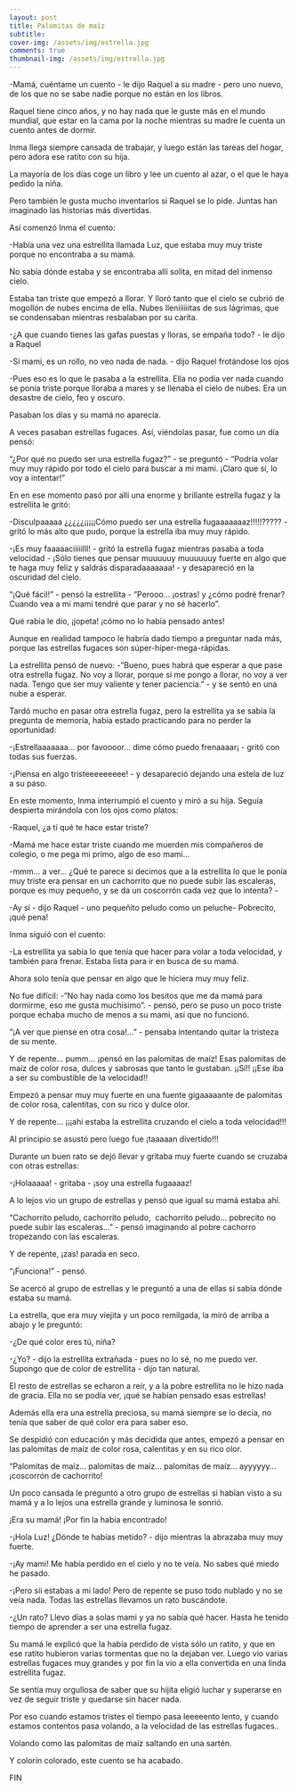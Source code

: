 ```yaml
---
layout: post
title: Palomitas de maíz
subtitle: 
cover-img: /assets/img/estrella.jpg
comments: true
thumbnail-img: /assets/img/estrella.jpg
---
```



-Mamá, cuéntame un cuento - le dijo Raquel a su madre - pero uno nuevo, de los que no se sabe nadie porque no están en los libros.

Raquel tiene cinco años, y no hay nada que le guste más en el mundo mundial, que estar en la cama por la noche mientras su madre le cuenta un cuento antes de dormir.

Inma llega siempre cansada de trabajar, y luego están las tareas del hogar, pero adora ese ratito con su hija.

La mayoría de los días coge un libro y lee un cuento al azar, o el que le haya pedido la niña.

Pero también le gusta mucho inventarlos si Raquel se lo pide. Juntas han imaginado las historias más divertidas.

Así comenzó Inma el cuento:

-Había una vez una estrellita llamada Luz, que estaba muy muy triste porque no encontraba a su mamá.

No sabía dónde estaba y se encontraba allí solita, en mitad del inmenso cielo.

Estaba tan triste que empezó a llorar. Y lloró tanto que el cielo se cubrió de mogollón de nubes encima de ella. Nubes lleniiiiiitas de sus lágrimas, que se condensaban mientras resbalaban por su carita.

-¿A que cuando tienes las gafas puestas y lloras, se empaña todo? - le dijo a Raquel

-Sí mami, es un rollo, no veo nada de nada. - dijo Raquel frotándose los ojos

-Pues eso es lo que le pasaba a la estrellita. Ella no podía ver nada cuando se ponía triste porque lloraba a mares y se llenaba el cielo de nubes. Era un desastre de cielo, feo y oscuro.

Pasaban los días y su mamá no aparecía.

A veces pasaban estrellas fugaces. Así, viéndolas pasar, fue como un día pensó:

“¿Por qué no puedo ser una estrella fugaz?” - se preguntó - “Podría volar muy muy rápido por todo el cielo para buscar a mi mami. ¡Claro que sí, lo voy a intentar!”

En en ese momento pasó por allí una enorme y brillante estrella fugaz y la estrellita le gritó:

-Disculpaaaaa ¿¿¿¿¿¡¡¡¡¡Cómo puedo ser una estrella fugaaaaaaaz!!!!!????? - gritó lo más alto que pudo, porque la estrella iba muy muy rápido.

-¡Es muy faaaaaciiiiilll! - gritó la estrella fugaz mientras pasaba a toda velocidad - ¡Sólo tienes que pensar muuuuuy muuuuuuy fuerte en algo que te haga muy feliz y saldrás disparadaaaaaaa! - y desapareció en la oscuridad del cielo.

“¡Qué fácil!” - pensó la estrellita - ”Perooo… ¡ostras! y ¿cómo podré frenar? Cuando vea a mi mami tendré que parar y no sé hacerlo”.

Qué rabia le dio, ¡jopeta! ¡cómo no lo había pensado antes!

Aunque en realidad tampoco le habría dado tiempo a preguntar nada más, porque las estrellas fugaces son súper-híper-mega-rápidas.

La estrellita pensó de nuevo: -”Bueno, pues habrá que esperar a que pase otra estrella fugaz. No voy a llorar, porque si me pongo a llorar, no voy a ver nada. Tengo que ser muy valiente y tener paciencia.” - y se sentó en una nube a esperar.

Tardó mucho en pasar otra estrella fugaz, pero la estrellita ya se sabía la pregunta de memoria, había estado practicando para no perder la oportunidad:

-¡Estrellaaaaaaa… por favoooor… dime cómo puedo frenaaaar¡ - gritó con todas sus fuerzas.

-¡Piensa en algo tristeeeeeeeee! - y desapareció dejando una estela de luz a su paso.

En este momento, Inma interrumpió el cuento y miró a su hija. Seguía despierta mirándola con los ojos como platos:

-Raquel, ¿a tí qué te hace estar triste?

-Mamá me hace estar triste cuando me muerden mis compañeros de colegio, o me pega mi primo, algo de eso mami…

-mmm… a ver… ¿Qué te parece si decimos que a la estrellita lo que le ponía muy triste era pensar en un cachorrito que no puede subir las escaleras, porque es muy pequeño, y se da un coscorrón cada vez que lo intenta? -

-Ay sí - dijo Raquel - uno pequeñito peludo como un peluche- Pobrecito, ¡qué pena!

Inma siguió con el cuento:

-La estrellita ya sabía lo que tenía que hacer para volar a toda velocidad, y también para frenar. Estaba lista para ir en busca de su mamá.

Ahora solo tenía que pensar en algo que le hiciera muy muy feliz.

No fue difícil: -”No hay nada como los besitos que me da mamá para dormirme, eso me gusta muchísimo”. - pensó, pero se puso un poco triste porque echaba mucho de menos a su mami, así que no funcionó.

“¡A ver que piense en otra cosa!...” - pensaba intentando quitar la tristeza de su mente.

Y de repente… pumm… ¡pensó en las palomitas de maíz! Esas palomitas de maíz de color rosa, dulces y sabrosas que tanto le gustaban. ¡¡Sí!! ¡¡Ese iba a ser su combustible de la velocidad!!

Empezó a pensar muy muy fuerte en una fuente gigaaaaante de palomitas de color rosa, calentitas, con su rico y dulce olor.

Y de repente… ¡¡¡ahí estaba la estrellita cruzando el cielo a toda velocidad!!!

Al principio se asustó pero luego fue ¡taaaaan divertido!!!

Durante un buen rato se dejó llevar y gritaba muy fuerte cuando se cruzaba con otras estrellas:

-¡Holaaaaa! - gritaba - ¡soy una estrella fugaaaaz!

A lo lejos vio un grupo de estrellas y pensó que igual su mamá estaba ahí.

“Cachorrito peludo, cachorrito peludo,  cachorrito peludo... pobrecito no puede subir las escaleras…” - pensó imaginando al pobre cachorro tropezando con las escaleras.

Y de repente, ¡zas! parada en seco.

“¡Funciona!” - pensó.

Se acercó al grupo de estrellas y le preguntó a una de ellas si sabía dónde estaba su mamá.

La estrella, que era muy viejita y un poco remilgada, la miró de arriba a abajo y le preguntó:

-¿De qué color eres tú, niña?

-¿Yo? - dijo la estrellita extrañada - pues no lo sé, no me puedo ver. Supongo que de color de estrellita - dijo tan natural.

El resto de estrellas se echaron a reír, y a la pobre estrellita no le hizo nada de gracia. Ella no se podía ver, ¡qué se habían pensado esas estrellas!

Además ella era una estrella preciosa, su mamá siempre se lo decía, no tenía que saber de qué color era para saber eso.

Se despidió con educación y más decidida que antes, empezó a pensar en las palomitas de maíz de color rosa, calentitas y en su rico olor.

“Palomitas de maíz… palomitas de maíz… palomitas de maíz… ayyyyyy… ¡coscorrón de cachorrito!

Un poco cansada le preguntó a otro grupo de estrellas si habían visto a su mamá y a lo lejos una estrella grande y luminosa le sonrió.

¡Era su mamá! ¡Por fin la había encontrado!

-¡Hola Luz! ¿Dónde te habías metido? - dijo mientras la abrazaba muy muy fuerte.

-¡Ay mami! Me había perdido en el cielo y no te veía. No sabes qué miedo he pasado.

-¡Pero sii estabas a mi lado! Pero de repente se puso todo nublado y no se veía nada. Todas las estrellas llevamos un rato buscándote.

-¿Un rato? Llevo días a solas mami y ya no sabía qué hacer. Hasta he tenido tiempo de aprender a ser una estrella fugaz.

Su mamá le explicó que la había perdido de vista sólo un ratito, y que en ese ratito hubieron varias tormentas que no la dejaban ver. Luego vio varias estrellas fugaces muy grandes y por fin la vio a ella convertida en una linda estrellita fugaz.

Se sentía muy orgullosa de saber que su hijita eligió luchar y superarse en vez de seguir triste y quedarse sin hacer nada.

Por eso cuando estamos tristes el tiempo pasa leeeeento lento, y cuando estamos contentos pasa volando, a la velocidad de las estrellas fugaces..

Volando como las palomitas de maíz saltando en una sartén.

Y colorín colorado, este cuento se ha acabado.

FIN


